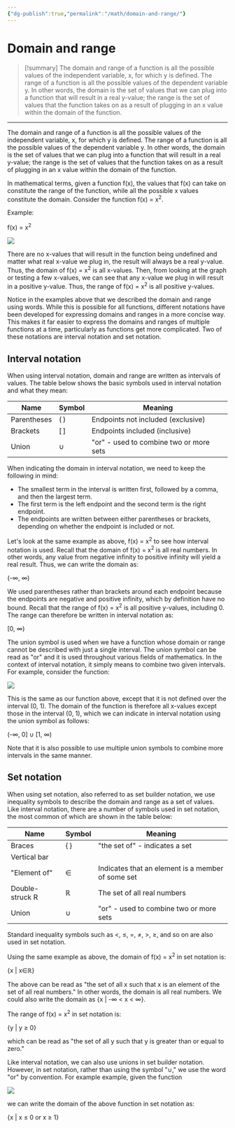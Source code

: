 ```yaml
---
{"dg-publish":true,"permalink":"/math/domain-and-range/"}
---
```


 
# Domain and range

> [!summary] 
> The domain and range of a function is all the possible values of the independent variable, x, for which y is defined. The range of a function is all the possible values of the dependent variable y. In other words, the domain is the set of values that we can plug into a function that will result in a real y-value; the range is the set of values that the function takes on as a result of plugging in an x value within the domain of the function.
> 



---
The domain and range of a function is all the possible values of the independent variable, x, for which y is defined. The range of a function is all the possible values of the dependent variable y. In other words, the domain is the set of values that we can plug into a function that will result in a real y-value; the range is the set of values that the function takes on as a result of plugging in an x value within the domain of the function.

In mathematical terms, given a function f(x), the values that f(x) can take on constitute the range of the function, while all the possible x values constitute the domain. Consider the function f(x) = x<sup>2</sup>.

Example:

f(x) = x<sup>2</sup>

![](https://www.math.net/img/a/algebra/functions/domain-and-range/graph.png)

There are no x-values that will result in the function being undefined and matter what real x-value we plug in, the result will always be a real y-value. Thus, the domain of f(x) = x<sup>2</sup> is all x-values. Then, from looking at the graph or testing a few x-values, we can see that any x-value we plug in will result in a positive y-value. Thus, the range of f(x) = x<sup>2</sup> is all positive y-values.

Notice in the examples above that we described the domain and range using words. While this is possible for all functions, different notations have been developed for expressing domains and ranges in a more concise way. This makes it far easier to express the domains and ranges of multiple functions at a time, particularly as functions get more complicated. Two of these notations are interval notation and set notation.

## Interval notation

When using interval notation, domain and range are written as intervals of values. The table below shows the basic symbols used in interval notation and what they mean:

  

| Name | Symbol | Meaning |
| --- | --- | --- |
| Parentheses | ( ) | Endpoints not included (exclusive) |
| Brackets | \[ \] | Endpoints included (inclusive) |
| Union | ∪ | "or" - used to combine two or more sets |

When indicating the domain in interval notation, we need to keep the following in mind:

-   The smallest term in the interval is written first, followed by a comma, and then the largest term.
-   The first term is the left endpoint and the second term is the right endpoint.
-   The endpoints are written between either parentheses or brackets, depending on whether the endpoint is included or not.

Let's look at the same example as above, f(x) = x<sup>2</sup> to see how interval notation is used. Recall that the domain of f(x) = x<sup>2</sup> is all real numbers. In other words, any value from negative infinity to positive infinity will yield a real result. Thus, we can write the domain as:

(-∞, ∞)

We used parentheses rather than brackets around each endpoint because the endpoints are negative and positive infinity, which by definition have no bound. Recall that the range of f(x) = x<sup>2</sup> is all positive y-values, including 0. The range can therefore be written in interval notation as:

\[0, ∞)

The union symbol is used when we have a function whose domain or range cannot be described with just a single interval. The union symbol can be read as "or" and it is used throughout various fields of mathematics. In the context of interval notation, it simply means to combine two given intervals. For example, consider the function:

![](https://www.math.net/mj/Zih4KT0gXGJlZ2lue2Nhc2VzfSB7eF4yfSwgJiB7eCBcbGUgMH0gXFwge3heMn0sICYge3ggXGdlIDF9IFxlbmR7Y2FzZXN9_100.svg)

This is the same as our function above, except that it is not defined over the interval (0, 1). The domain of the function is therefore all x-values except those in the interval (0, 1), which we can indicate in interval notation using the union symbol as follows:

(-∞, 0\] ∪ \[1, ∞)

Note that it is also possible to use multiple union symbols to combine more intervals in the same manner.

## Set notation

When using set notation, also referred to as set builder notation, we use inequality symbols to describe the domain and range as a set of values. Like interval notation, there are a number of symbols used in set notation, the most common of which are shown in the table below:

  

| Name | Symbol | Meaning |
| --- | --- | --- |
| Braces | { } | "the set of" - indicates a set |
| Vertical bar | | | "such that" - symbol is followed by a constraint |
| "Element of" | ∈ | Indicates that an element is a member of some set |
| Double-struck R | ℝ | The set of all real numbers |
| Union | ∪ | "or" - used to combine two or more sets |

Standard inequality symbols such as <, ≤, =, ≠, >, ≥, and so on are also used in set notation.

Using the same example as above, the domain of f(x) = x<sup>2</sup> in set notation is:

{x | x∈ℝ}

The above can be read as "the set of all x such that x is an element of the set of all real numbers." In other words, the domain is all real numbers. We could also write the domain as {x | -∞ < x < ∞}.

The range of f(x) = x<sup>2</sup> in set notation is:

{y | y ≥ 0}

which can be read as "the set of all y such that y is greater than or equal to zero."

Like interval notation, we can also use unions in set builder notation. However, in set notation, rather than using the symbol "∪," we use the word "or" by convention. For example example, given the function

![](https://www.math.net/mj/Zih4KT0gXGJlZ2lue2Nhc2VzfSB7eF4yfSwgJiB7eCBcbGUgMH0gXFwge3heMn0sICYge3ggXGdlIDF9IFxlbmR7Y2FzZXN9_100.svg)

we can write the domain of the above function in set notation as:

{x | x ≤ 0 or x ≥ 1}
